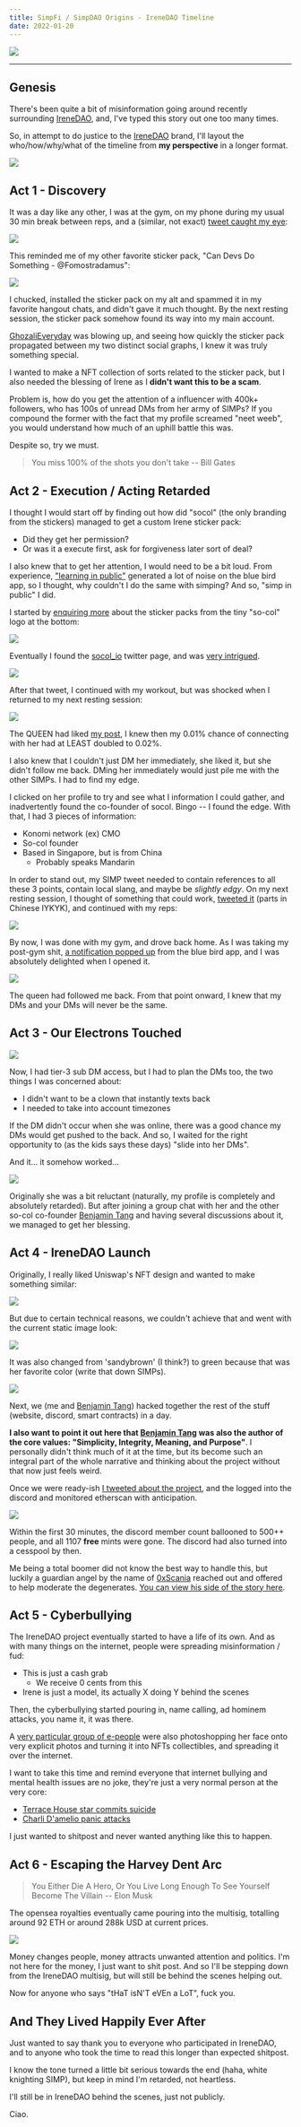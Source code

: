 ```yaml
---
title: SimpFi / SimpDAO Origins - IreneDAO Timeline
date: 2022-01-20
---
```


![](https://i.imgur.com/Ee9IyWv.png)

---

## Genesis

There's been quite a bit of misinformation going around recently surrounding [IreneDAO](https://twitter.com/0xirenedao), and, I've typed this story out one too many times.

So, in attempt to do justice to the [IreneDAO](https://twitter.com/0xirenedao) brand, I'll layout the who/how/why/what of the timeline from **my perspective** in a longer format.

![](https://i.imgur.com/EIU1t3b.png)

## Act 1 - Discovery

It was a day like any other, I was at the gym, on my phone during my usual 30 min break between reps, and a (similar, not exact) [tweet caught my eye](https://twitter.com/socol_io/status/1481120592447213568):

![](https://i.imgur.com/FRROFPQ.png)

This reminded me of my other favorite sticker pack, "Can Devs Do Something - @Fomostradamus":

![](https://i.imgur.com/jTr0Y71.png)

I chucked, installed the sticker pack on my alt and spammed it in my favorite hangout chats, and didn't gave it much thought. By the next resting session, the sticker pack somehow found its way into my main account.

[GhozaliEveryday](https://opensea.io/collection/ghozali-everyday) was blowing up, and seeing how quickly the sticker pack propagated between my two distinct social graphs, I knew it was truly something special.

I wanted to make a NFT collection of sorts related to the sticker pack, but I also needed the blessing of Irene as I **didn't want this to be a scam**.

Problem is, how do you get the attention of a influencer with 400k+ followers, who has 100s of unread DMs from her army of SIMPs? If you compound the former with the fact that my profile screamed "neet weeb", you would understand how much of an uphill battle this was. 

Despite so, try we must.

> You miss 100% of the shots you don't take -- Bill Gates

## Act 2 - Execution / Acting Retarded

I thought I would start off by finding out how did "socol" (the only branding from the stickers) managed to get a custom Irene sticker pack:

- Did they get her permission?
- Or was it a execute first, ask for forgiveness later sort of deal?

I also knew that to get her attention, I would need to be a bit loud. From experience, ["learning in public"](https://www.libevm.com/2021/12/18/yulp-smart-contract-dev/) generated a lot of noise on the blue bird app, so I thought, why couldn't I do the same with simping? And so, "simp in public" I did.

I started by [enquiring more](https://twitter.com/libevm/status/1481220818961338368) about the sticker packs from the tiny "so-col" logo at the bottom:

![](https://i.imgur.com/1gnm8JV.png)

Eventually I found the [socol_io](https://twitter.com/socol_io) twitter page, and was [very intrigued](https://twitter.com/libevm/status/1481223671733944334).

![](https://i.imgur.com/BTKYP2N.png)

After that tweet, I continued with my workout, but was shocked when I returned to my next resting session:

![](https://i.imgur.com/1QeeDeZ.png)

The QUEEN had liked [my post](https://twitter.com/libevm/status/1481232114469474308), I knew then my 0.01% chance of connecting with her had at LEAST doubled to 0.02%. 

I also knew that I couldn't just DM her immediately, she liked it, but she didn't follow me back. DMing her immediately would just pile me with the other SIMPs. I had to find my edge.

I clicked on her profile to try and see what I information I could gather, and inadvertently found the co-founder of socol. Bingo -- I found the edge. With that, I had 3 pieces of information:

- Konomi network (ex) CMO
- So-col founder
- Based in Singapore, but is from China
    - Probably speaks Mandarin

In order to stand out, my SIMP tweet needed to contain references to all these 3 points, contain local slang, and maybe be *slightly edgy*. On my next resting session, I thought of something that could work, [tweeted it](https://twitter.com/libevm/status/1481247452493942784) (parts in Chinese IYKYK), and continued with my reps:

![](https://i.imgur.com/98Wc8iY.png)

By now, I was done with my gym, and drove back home. As I was taking my post-gym shit, [a notification popped up](https://twitter.com/libevm/status/1481250458719354883) from the blue bird app, and I was absolutely delighted when I opened it.

![](https://i.imgur.com/DjDZnaH.png)

The queen had followed me back. From that point onward, I knew that my DMs and your DMs will never be the same.

## Act 3 - Our Electrons Touched

![](https://i.imgur.com/wFjTHV4.png)

Now, I had tier-3 sub DM access, but I had to plan the DMs too, the two things I was concerned about:

- I didn't want to be a clown that instantly texts back
- I needed to take into account timezones

If the DM didn't occur when she was online, there was a good chance my DMs would get pushed to the back. And so, I waited for the right opportunity to (as the kids says these days) "slide into her DMs".

And it... it somehow worked...

![](https://i.imgur.com/burxq3y.png)

Originally she was a bit reluctant (naturally, my profile is completely and absolutely retarded). But after joining a group chat with her and the other so-col co-founder [Benjamin Tang](https://twitter.com/birbprophet) and having several discussions about it, we managed to get her blessing.

## Act 4 - IreneDAO Launch

Originally, I really liked Uniswap's NFT design and wanted to make something similar:

![](https://i.imgur.com/03EEv4j.gif)

But due to certain technical reasons, we couldn't achieve that and went with the current static image look:

![](https://i.imgur.com/xqNhGXN.png)

It was also changed from 'sandybrown' (I think?) to green because that was her favorite color (write that down SIMPs).

![](https://i.imgur.com/FkT1cbk.png)

Next, we (me and [Benjamin Tang](https://twitter.com/birbprophet)) hacked together the rest of the stuff (website, discord, smart contracts) in a day.

**I also want to point it out here that [Benjamin Tang](https://twitter.com/birbprophet) was also the author of the core values: "Simplicity, Integrity, Meaning, and Purpose"**. I personally didn't think much of it at the time, but its become such an integral part of the whole narrative and thinking about the project without that now just feels weird.

Once we were ready-ish [I tweeted about the project](https://twitter.com/libevm/status/1481903101078798336), and the logged into the discord and monitored etherscan with anticipation.

![](https://i.imgur.com/Drp8EuT.png)

Within the first 30 minutes, the discord member count ballooned to 500++ people, and all 1107 **free** mints were gone. The discord had also turned into a cesspool by then.

Me being a total boomer did not know the best way to handle this, but luckily a guardian angel by the name of [0xScania](https://twitter.com/0xscania) reached out and offered to help moderate the degenerates. [You can view his side of the story here](https://twitter.com/joshuabaekk/status/1482712698852892676).

## Act 5 - Cyberbullying

The IreneDAO project eventually started to have a life of its own. And as with many things on the internet, people were spreading misinformation / fud:

- This is just a cash grab
    - We receive 0 cents from this
- Irene is just a model, its actually X doing Y behind the scenes

Then, the cyberbullying started pouring in, name calling, ad hominem attacks, you name it, it was there.

A [very particular group of e-people](https://medium.com/@BatmanDAO/bad-crypto-influencer-lies-and-secrets-in-a-lying-influencer-c5be69f8208e) were also photoshopping her face onto very explicit photos and turning it into NFTs collectibles, and spreading it over the internet.

I want to take this time and remind everyone that internet bullying and mental health issues are no joke, they're just a very normal person at the very core:

- [Terrace House star commits suicide](https://www.vox.com/2020/6/5/21273888/terrace-house-death-hana-kimura-what-happened-netflix)
- [Charli D'amelio panic attacks](https://www.youtube.com/watch?v=OpxaleMVzpU)

I just wanted to shitpost and never wanted anything like this to happen.

## Act 6 - Escaping the Harvey Dent Arc

> You Either Die A Hero, Or You Live Long Enough To See Yourself Become The Villain -- Elon Musk

The opensea royalties eventually came pouring into the multisig, totalling around 92 ETH or around 288k USD at current prices.

![](https://i.imgur.com/gQjbg0c.png)

Money changes people, money attracts unwanted attention and politics. I'm not here for the money, I just want to shit post. And so I'll be stepping down from the IreneDAO multisig, but will still be behind the scenes helping out.

Now for anyone who says "tHaT isN'T eVEn a LoT", fuck you.

## And They Lived Happily Ever After

Just wanted to say thank you to everyone who participated in IreneDAO, and to anyone who took the time to read this longer than expected shitpost.

I know the tone turned a little bit serious towards the end (haha, white knighting SIMP), but keep in mind I'm retarded, not heartless.

I'll still be in IreneDAO behind the scenes, just not publicly.

Ciao.
